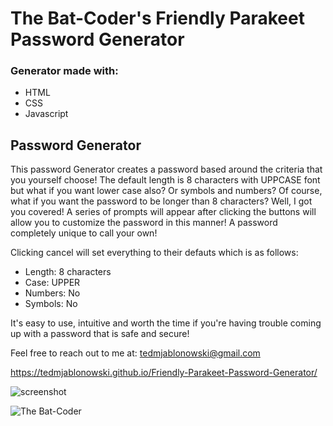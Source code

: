 # The Bat-Coder's Friendly Parakeet Password Generator

### Generator made with:

* HTML
* CSS
* Javascript

## Password Generator

This password Generator creates a password based around the criteria that you yourself choose! The default length is 8 characters with UPPCASE font but what if you want lower case also? Or symbols and numbers? Of course, what if you want the password to be longer than 8 characters? Well, I got you covered! A series of prompts will appear after clicking the buttons will allow you to customize the password in this manner! A password completely unique to call your own!

Clicking cancel will set everything to their defauts which is as follows:

* Length: 8 characters
* Case: UPPER
* Numbers: No
* Symbols: No

It's easy to use, intuitive and worth the time if you're having trouble coming up with a password that is safe and secure!


Feel free to reach out to me at:
tedmjablonowski@gmail.com

https://tedmjablonowski.github.io/Friendly-Parakeet-Password-Generator/

![screenshot](https://github.com/tedmjablonowski/Friendly-Parakeet-Password-Generator/blob/main/assets/images/Screenshot.jpg)

![The Bat-Coder](https://github.com/tedmjablonowski/Ted-Jablonowski-s-Portfolio/blob/main/assets/images/bat-png.png)

